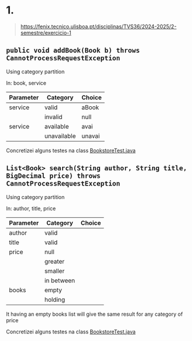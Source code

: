 # 1.

> https://fenix.tecnico.ulisboa.pt/disciplinas/TVS36/2024-2025/2-semestre/exercicio-1

## `public void addBook(Book b) throws CannotProcessRequestException`

Using category partition

In: book, service

| Parameter | Category | Choice | 
| --------- | -------- | ------ |
| service | valid | aBook |
| | invalid | null |
| service | available | avai | 
| | unavailable | unavai |

Concretizei alguns testes na class [BookstoreTest.java](BookstoreTest.java)

## `List<Book> search(String author, String title, BigDecimal price) throws CannotProcessRequestException`

Using category partition

In: author, title, price

| Parameter | Category | Choice |
| --------- | -------- | ------ |
| author | valid | |
| title | valid | |
| price | null | |
| | greater | |
| | smaller | |
| | in between | |
| books | empty | |
| | holding | |

It having an empty books list will give the same result for any category of price

Concretizei alguns testes na class [BookstoreTest.java](BookstoreTest.java)